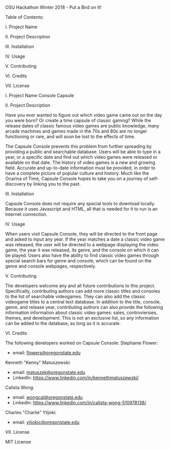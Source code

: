OSU Hackathon Winter 2018 - Put a Bird on It! 

Table of Contents:

I. Project Name

II. Project Description

III. Installation

IV. Usage

V. Contributing

VI. Credits

VII. License

I. Project Name
Console Capsule 

II. Project Description

Have you ever wanted to figure out which video game came out on the day you were born? Or create a time capsule of classic gaming? While the release dates of classic famous video games are public knowledge, many arcade machines and games made in the 70s and 80s are no longer functioning or rare, and will soon be lost to the effects of time. 

The Capsule Console prevents this problem from further spreading by providing a public and searchable database. Users will be able to type in a year, or a specific date and find out which video games were released or available on that date. The history of video games is a new and growing field. Accurate and up-to-date information must be provided, in order to have a complete picture of popular culture and history. Much like the Ocarina of Time, Capsule Console hopes to take you on a journey of self-discovery by linking you to the past.
 
III. Installation

Capsule Console does not require any special tools to download locally. Because it uses Javascript and HTML, all that is needed for it to run is an Internet connection. 

IV. Usage

When users visit Capsule Console, they will be directed to the front page and asked to input any year. If the year matches a date a classic video game was released, the user will be directed to a webpage displaying the video game, the year it was released, its genre, and the console on which it can be played. Users also have the ability to find classic video games through special search bars for genre and console, which can be found on the genre and console webpages, respectively. 

V. Contributing

The developers welcome any and all future contributions to this project. Specifically, contributing authors can add more classic titles and consoles to the list of searchable videogames. They can also add the classic videogame titles to a central text database. In addition to the title, console, genre, and release year, contributing authors can also provide the following information information about classic video games: sales, controviersies, themes, and development. This is not an exclusive list, so any information can be added to the database, as long as it is accurate.

VI. Credits

The following developers worked on Capsule Console:
Stephanie Flower: 
- email: flowers@oregonstate.edu

Kenneth "Kenny" Matuszewski: 
- email: matuszek@oregonstate.edu
- LinkedIn: https://www.linkedin.com/in/kennethmatuszewski/

Calista Wong: 
- email: wongcal@oregonstate.edu
- LinkedIn: https://www.linkedin.com/in/calista-wong-510978138/

Charles "Charlie" Ylijoki:
- email: ylijokic@oregonstate.edu

VII. License

MIT License
